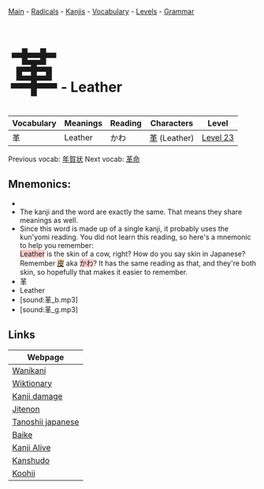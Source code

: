 <style> bigfont {font-size: 100px}</style>
[Main](../README.md) -
[Radicals](../radicals.md) -
[Kanjis](../kanjis.md) -
[Vocabulary](../vocabulary.md) -
[Levels](../levels.md) -
[Grammar](../grammar.md)
# <bigfont> 革</bigfont> - Leather 

| Vocabulary | Meanings | Reading | Characters | Level |
| --- | --- | --- | --- | --- |
| 革 | Leather | かわ |  [革](../kanjis/革.md) (Leather) | [Level 23](../levels/wk_level23.md) |

Previous vocab: [年賀状](年賀状.md) Next vocab: [革命](革命.md) 

## Mnemonics:

* 
* The kanji and the word are exactly the same. That means they share meanings as well.
* Since this word is made up of a single kanji, it probably uses the kun'yomi reading. You did not learn this reading, so here's a mnemonic to help you remember: <br /><span style="background-color:#ffcccb"> Leather</span> is the skin of a cow, right? How do you say skin in Japanese? Remember <span style="background-color:#fed8b1"> [皮](https://jisho.org/search/皮)</span> aka <span style="background-color:#ffcccb"> かわ</span>? It has the same reading as that, and they're both skin, so hopefully that makes it easier to remember.
* 革
* Leather
* [sound:革_b.mp3]
* [sound:革_g.mp3]


## Links 

| Webpage |
| --- |
| [Wanikani          ](https://www.wanikani.com/kanji/革) |
| [Wiktionary        ](https://en.wiktionary.org/wiki/革) |
| [Kanji damage      ](http://www.kanjidamage.com/kanji/search?utf8=✓&q=革) |
| [Jitenon           ](https://jitenon.com/kanji/革) |
| [Tanoshii japanese ](https://www.tanoshiijapanese.com/dictionary/kanji.cfm?k=革) |
| [Baike             ](https://baike.baidu.com/item/革) |
| [Kanji Alive       ](https://app.kanjialive.com/革) |
| [Kanshudo          ](https://www.kanshudo.com/searchmn?q=革) |
| [Koohii            ](https://kanji.koohii.com/study/kanji/革) |
